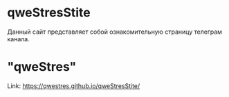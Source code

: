 # qweStresStite
Данный сайт представляет собой ознакомительную страницу телеграм канала.
# "qweStres" 

Link: https://qwestres.github.io/qweStresStite/

